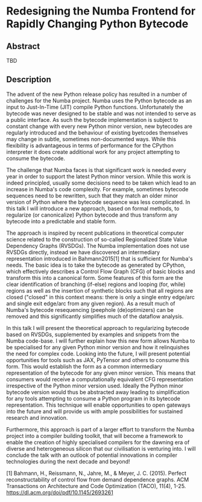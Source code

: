 Redesigning the Numba Frontend for Rapidly Changing Python Bytecode
===================================================================

Abstract
--------

TBD

Description
-----------

The advent of the new Python release policy has resulted in a number of
challenges for the Numba project. Numba uses the Python bytecode as an input to
Just-In-Time (JIT) compile Python functions. Unfortunately the bytecode was
never designed to be stable and was not intended to serve as a public
interface. As such the bytecode implementation is subject to constant change
with every new Python minor version, new bytecodes are regularly introduced and
the behaviour of existing byetcodes themselves may change in subtle, sometimes
non-documented ways. While this flexibility is advantageous in terms of
performance for the CPython interpreter it does create additional work for any
project attempting to consume the bytecode.

The challenge that Numba faces is that significant work is needed every year in
order to support the latest Python minor version. While this work is indeed
principled, usually some decisions need to be taken which lead to an increase
in Numba's code complexity. For example, sometimes bytecode sequences need to
be rewritten, such that they match an older minor version of Python where the
bytecode sequence was less complicated. In this talk I will introduce a new
approach, based on formal methods, to regularize (or canonicalize) Python
bytecode and thus transform any bytecode into a predictable and stable form.

The approach is inspired by recent publications in theoretical computer science
related to the construction of so-called Regionalized State Value Dependency
Graphs (RVSDGs). The Numba implementation does not use RVSDGs directly,
instead we have discovered an intermediary representation introduced in
Bahmann2015[1] that is sufficient for Numba's needs. The basic idea is to take
the bytecode as generated by CPython, which effectively describes a Control
Flow Graph (CFG) of basic blocks and transform this into a canonical form. Some
features of this form are the clear identification of branching (if-else)
regions and looping (for, while) regions as well as the insertion of synthetic
blocks such that all regions are closed ("closed" in this context means: there
is only a single entry edge/arc and single exit edge/arc from any given
region). As a result much of Numba's  bytecode resequencing (peephole
(de)optimizers) can be removed and this significantly simplifies much of the
dataflow analysis.

In this talk I will present the theoretical approach to regularizing bytecode
based on RVSDGs, supplemented by examples and snippets from the Numba
code-base.  I will further explain how this new form allows Numba to be
specialised for any given Python minor version and how it relinquishes the need
for complex code. Looking into the future, I will present potential
opportunities for tools such as JAX, PyTensor and others to consume this form.
This would establish the form as a common intermediary representation of the
bytecode for any given minor version.  This means that consumers would receive
a computationally equivalent CFG representation irrespective of the Python
minor version used.  Ideally the Python minor bytecode version would thus be
abstracted away leading to simplification for any tools attempting to consume a
Python program in its bytecode representation.  This technique will enable
opportunities to open gateways into the future and will provide us with ample
possibilities for sustained research and innovation.

Furthermore, this approach is part of a larger effort to transform the Numba
project into a compiler building toolkit, that will become a framework to
enable the creation of highly specialised compilers for the dawning era of diverse
and heterogeneous silicon that our civilisation is venturing into. I will
conclude the talk with an outlook of potential innovations in compiler
technologies during the next decade and beyond!

[1] Bahmann, H., Reissmann, N., Jahre, M., & Meyer, J. C. (2015). Perfect
reconstructability of control flow from demand dependence graphs. ACM
Transactions on Architecture and Code Optimization (TACO), 11(4), 1-25.
https://dl.acm.org/doi/pdf/10.1145/2693261
